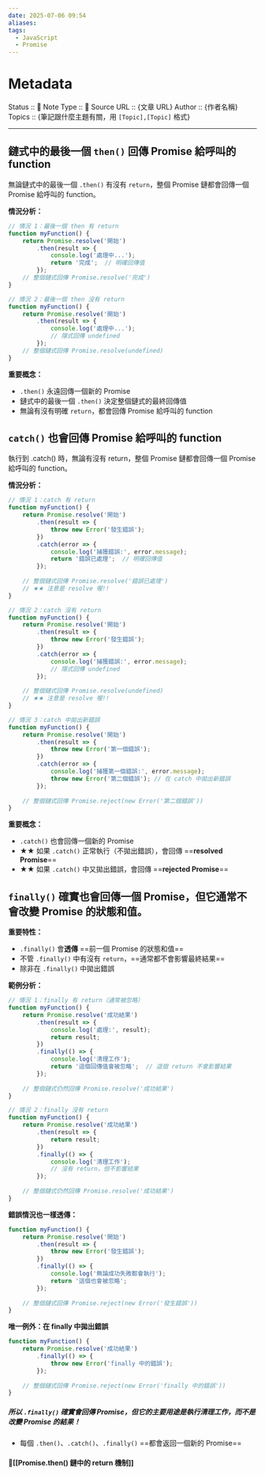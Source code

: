 ```yaml
---
date: 2025-07-06 09:54
aliases: 
tags:
  - JavaScript
  - Promise
---
```

# Metadata
Status :: 🌱
Note Type :: 📰
Source URL :: {文章 URL}
Author :: {作者名稱}
Topics :: {筆記跟什麼主題有關，用 `[Topic],[Topic]` 格式}

---

## 鏈式中的最後一個 `then()` 回傳 Promise 給呼叫的 function

無論鏈式中的最後一個 `.then()` 有沒有 `return`，整個 Promise 鏈都會回傳一個 Promise 給呼叫的 function。

**情況分析：**
```javascript
// 情況 1：最後一個 then 有 return
function myFunction() {
    return Promise.resolve('開始')
        .then(result => {
            console.log('處理中...');
            return '完成';  // 明確回傳值
        });
    // 整個鏈式回傳 Promise.resolve('完成')
}

// 情況 2：最後一個 then 沒有 return
function myFunction() {
    return Promise.resolve('開始')
        .then(result => {
            console.log('處理中...');
            // 隱式回傳 undefined
        });
    // 整個鏈式回傳 Promise.resolve(undefined)
}
```

**重要概念：**

-  `.then()` 永遠回傳一個新的 Promise
-  鏈式中的最後一個 `.then()` 決定整個鏈式的最終回傳值
-  無論有沒有明確 `return`，都會回傳 Promise 給呼叫的 function

## `catch()` 也會回傳 Promise 給呼叫的 function

執行到 .catch() 時，無論有沒有 return，整個 Promise 鏈都會回傳一個 Promise 給呼叫的 function。

**情況分析：**
```javascript
// 情況 1：catch 有 return
function myFunction() {
    return Promise.resolve('開始')
        .then(result => {
            throw new Error('發生錯誤');
        })
        .catch(error => {
            console.log('捕獲錯誤:', error.message);
            return '錯誤已處理';  // 明確回傳值
        });
    
    // 整個鏈式回傳 Promise.resolve('錯誤已處理')
    // ★★ 注意是 resolve 喔!!
}

// 情況 2：catch 沒有 return
function myFunction() {
    return Promise.resolve('開始')
        .then(result => {
            throw new Error('發生錯誤');
        })
        .catch(error => {
            console.log('捕獲錯誤:', error.message);
            // 隱式回傳 undefined
        });
    
    // 整個鏈式回傳 Promise.resolve(undefined)
    // ★★ 注意是 resolve 喔!!
}

// 情況 3：catch 中拋出新錯誤 
function myFunction() { 
	return Promise.resolve('開始')
		.then(result => { 
			throw new Error('第一個錯誤'); 
		})
		.catch(error => {
			console.log('捕獲第一個錯誤:', error.message); 
			throw new Error('第二個錯誤'); // 在 catch 中拋出新錯誤 
		}); 
		
	// 整個鏈式回傳 Promise.reject(new Error('第二個錯誤')) 
}
```

**重要概念：**

-  `.catch()` 也會回傳一個新的 Promise
-  ★★ 如果 `.catch()` 正常執行（不拋出錯誤），會回傳 ==**resolved Promise**==
-  ★★ 如果 `.catch()` 中又拋出錯誤，會回傳 ==**rejected Promise**==

## `finally()` 確實也會回傳一個 Promise，但它通常不會改變 Promise 的狀態和值。

**重要特性：**

- `.finally()` 會**透傳** ==前一個 Promise 的狀態和值==
- 不管 `.finally()` 中有沒有 `return`，==通常都不會影響最終結果==
- 除非在 `.finally()` 中拋出錯誤

**範例分析：**

```javascript
// 情況 1：finally 有 return（通常被忽略）
function myFunction() {
    return Promise.resolve('成功結果')
        .then(result => {
            console.log('處理:', result);
            return result;
        })
        .finally(() => {
            console.log('清理工作');
            return '這個回傳值會被忽略';  // 這個 return 不會影響結果
        });
    
    // 整個鏈式仍然回傳 Promise.resolve('成功結果')
}

// 情況 2：finally 沒有 return
function myFunction() {
    return Promise.resolve('成功結果')
        .then(result => {
            return result;
        })
        .finally(() => {
            console.log('清理工作');
            // 沒有 return，但不影響結果
        });
    
    // 整個鏈式仍然回傳 Promise.resolve('成功結果')
}
```

**錯誤情況也一樣透傳：**

```javascript
function myFunction() {
    return Promise.resolve('開始')
        .then(result => {
            throw new Error('發生錯誤');
        })
        .finally(() => {
            console.log('無論成功失敗都會執行');
            return '這個也會被忽略';
        });
        
    // 整個鏈式回傳 Promise.reject(new Error('發生錯誤'))
}
```

**唯一例外：在 finally 中拋出錯誤**

```javascript
function myFunction() {
    return Promise.resolve('成功結果')
        .finally(() => {
            throw new Error('finally 中的錯誤');
        });
    
    // 整個鏈式回傳 Promise.reject(new Error('finally 中的錯誤'))
}
```

##### **所以 `.finally()` 確實會回傳 Promise，但它的主要用途是執行清理工作，而不是改變 Promise 的結果！**

- 每個 `.then()`、`.catch()`、`.finally()` ==都會返回一個新的 Promise==

#### 📑[[Promise.then() 鏈中的 return 機制]]